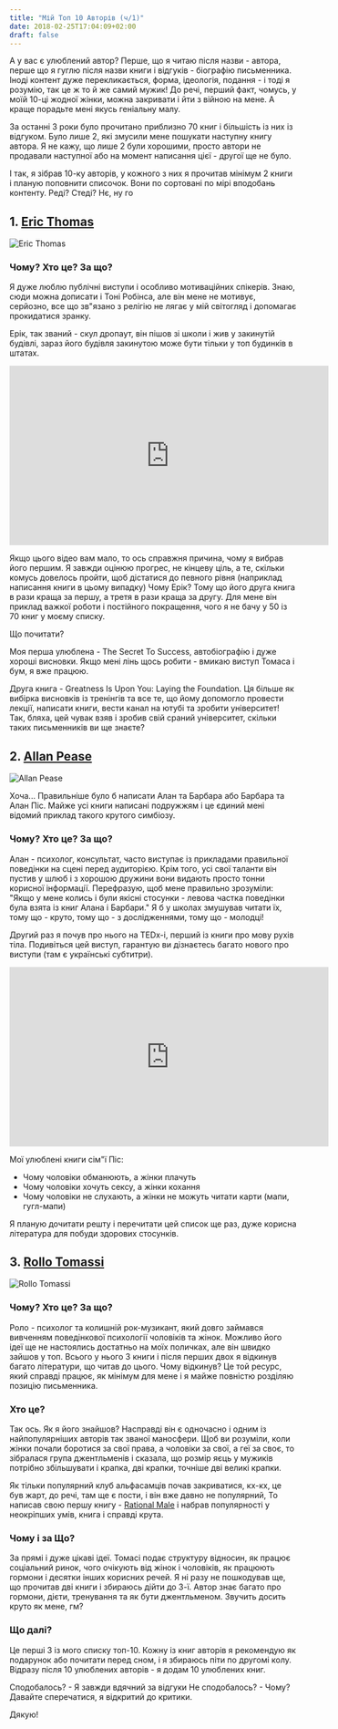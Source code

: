 ```yaml
---
title: "Мій Топ 10 Авторів (ч/1)"
date: 2018-02-25T17:04:09+02:00
draft: false
---
```


А у вас є улюблений автор? Перше, що я читаю після назви - автора, 
перше що я гуглю після назви книги і відгуків - біографію письменника. 
Іноді контент дуже перекликається, форма, ідеологія, подання - і тоді я розумію, 
так це ж то й же самий мужик! До речі, перший факт, чомусь, 
у моїй 10-ці жодної жінки, можна закривати і йти з війною на мене. 
А краще порадьте мені якусь геніальну малу.

За останні 3 роки було прочитано приблизно 70 книг і більшість із них із відгуком. 
Було лише 2, які змусили мене пошукати наступну книгу автора. 
Я не кажу, що лише 2 були хорошими, просто автори не продавали наступної 
або на момент написання цієї - другої ще не було.

І так, я зібрав 10-ку авторів, у кожного з них я прочитав мінімум 2 книги 
і планую поповнити списочок. Вони по сортовані по мірі вподобань контенту. 
Реді? Стеді? Нє, ну го

## 1. [Eric Thomas](https://www.amazon.com/Eric-Thomas/e/B007CGFU7S)

![Eric Thomas](https://images-na.ssl-images-amazon.com/images/I/71QNsGtvm2L._UX250_.jpg "Eric Thomas")

### Чому? Хто це? За що?

Я дуже люблю публічні виступи і особливо мотиваційних спікерів. Знаю,
сюди можна дописати і Тоні Робінса, але він мене не мотивує, серйозно,
все що зв"язано з релігію не лягає у мій світогляд і допомагає прокидатися зранку.

Ерік, так званий - скул дропаут, він пішов зі школи і жив у закинутій будівлі, 
зараз його будівля закинутою може бути тільки у топ будинків в штатах.

<iframe width="560" height="315" 
src="https://www.youtube.com/embed/7Oxz060iedY?rel=0&amp;start=16" 
frameborder="0" allow="autoplay; encrypted-media" allowfullscreen></iframe>

Якщо цього відео вам мало, то ось справжня причина, чому я вибрав його першим.
Я завжди оцінюю прогрес, не кінцеву ціль, а те, скільки комусь довелось пройти,
щоб дістатися до певного рівня (наприклад написання книги в цьому випадку)
Чому Ерік? Тому що його друга книга в рази краща за першу, а третя в рази краща за другу.
Для мене він приклад важкої роботи і постійного покращення, чого я не бачу у 50 із 70 книг у моєму списку.


Що почитати?

Моя перша улюблена - The Secret To Success, автобіографію і дуже хороші висновки.
Якщо мені лінь щось робити - вмикаю виступ Томаса і бум, я вже працюю.

Друга книга - Greatness Is Upon You: Laying the Foundation.
Ця більше як вибірка висновків із тренінгів та все те, що йому допомогло провести
лекції, написати книги, вести канал на ютубі та зробити університет! Так, бляха,
цей чувак взяв і зробив свій сраний університет, скільки таких письменників ви ще знаєте?


## 2. [Allan Pease](https://www.goodreads.com/author/show/75844.Allan_Pease)

![Allan Pease](https://images.gr-assets.com/authors/1252658301p5/75844.jpg "Allan Pease")

Хоча... Правильніше було б написати Алан та Барбара або Барбара та Алан Піс.
Майже усі книги написані подружжям і це єдиний мені відомий приклад такого крутого симбіозу.

### Чому? Хто це? За що?

Алан - психолог, консультат, часто виступає із прикладами правильної поведінки на сцені 
перед аудиторією. Крім того, усі свої таланти він пустив у шлюб і з хорошою дружини вони
видають просто тонни корисної інформації. Перефразую, щоб мене правильно зрозуміли:
"Якщо у мене колись і були якісні стосунки - левова частка поведінки була взята із книг Алана і Барбари."
Я б у школах змушував читати їх, тому що - круто, тому що - з дослідженнями, тому що - молодці!

Другий раз я почув про нього на TEDx-і, перший із книги про мову рухів тіла.
Подивіться цей виступ, гарантую ви дізнаєтесь багато нового про виступи (там є українські субтитри).

<iframe width="560" height="315" src="https://www.youtube.com/embed/ZZZ7k8cMA-4?rel=0&amp;start=21" frameborder="0" allow="autoplay; encrypted-media" allowfullscreen></iframe>

Мої улюблені книги сім"ї Піс:

* Чому чоловіки обманюють, а жінки плачуть
* Чому чоловіки хочуть сексу, а жінки кохання
* Чому чоловіки не слухають, а жінки не можуть читати карти (мапи, гугл-мапи)

Я планую дочитати решту і перечитати цей список ще раз, дуже корисна література для побуди здорових стосунків.

## 3. [Rollo Tomassi](https://s3.eu-central-1.amazonaws.com/tarasmatsyk-ua/top-10-fav-authors/rollo-tomassi.jpg)

![Rollo Tomassi](https://s3.eu-central-1.amazonaws.com/tarasmatsyk-ua/top-10-fav-authors/rollo-tomassi.jpg "Rollo Tomassi")

### Чому? Хто це? За що?

Роло - психолог та колишній рок-музикант, який довго займався вивченням поведінкової психології чоловіків та жінок.
Можливо його ідеї ще не настоялись достатньо на моїх поличках, але він швидко зайшов у топ.
Всього у нього 3 книги і після перших двох я відкинув багато літератури, що читав до цього.
Чому відкинув? Це той ресурс, який справді працює, як мінімум для мене і я майже повністю розділяю позицію письменника.

### Хто це? 

Так ось. 
Як я його знайшов? Насправді він є одночасно і одним із найпопулярніших авторів 
так званої маносфери. Щоб ви розуміли, коли жінки почали боротися за свої права, 
а чоловіки за свої, а геї за своє, то зібралася група джентльменів і сказала, 
що розмір яєць у мужиків потрібно збільшувати і крапка, дві крапки, 
точніше дві великі крапки.

Як тільки популярний клуб альфасамців почав закриватися, кх-кх, це був жарт, 
до речі, там ще є пости, і він вже давно не популярний, То написав 
свою першу книгу - [Rational Male](https://therationalmale.com/the-best-of-rational-male-year-one/) і набрав популярності у 
неокріпших умів, книга і справді крута.

### Чому і за Що?

За прямі і дуже цікаві ідеї. Томасі подає структуру відносин, як працює соціальний ринок,
чого очікують від жінок і чоловіків, як працюють гормони і десятки інших корисних речей.
Я ні разу не пошкодував ще, що прочитав дві книги і збираюсь дійти до 3-ї. 
Автор знає багато про гормони, дієти, тренування та як бути джентльменом.
Звучить досить круто як мене, гм?


### Що далі?

Це перші 3 із мого списку топ-10.
Кожну із книг авторів я рекомендую як подарунок або почитати перед сном, 
і я збираюсь піти по другомі колу.
Відразу після 10 улюблених авторів - я додам 10 улюблених книг.


Сподобалось? - Я завжди вдячний за відгуки
Не сподобалось? - Чому? Давайте сперечатися, я відкритий до критики.

Дякую! 







